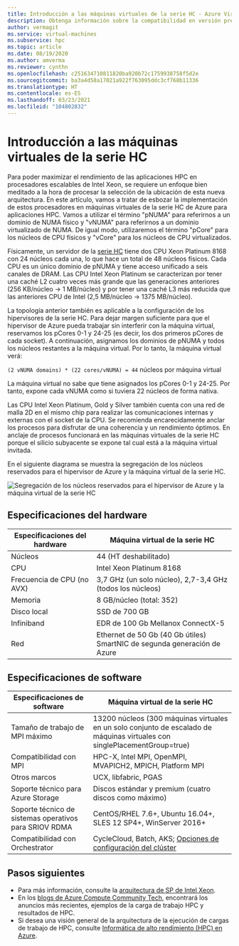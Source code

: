 ```yaml
---
title: Introducción a las máquinas virtuales de la serie HC - Azure Virtual Machines| Microsoft Docs
description: Obtenga información sobre la compatibilidad en versión preliminar con el tamaño de las máquinas virtuales de la serie HC en Azure.
author: vermagit
ms.service: virtual-machines
ms.subservice: hpc
ms.topic: article
ms.date: 08/19/2020
ms.author: amverma
ms.reviewer: cynthn
ms.openlocfilehash: c251634710811820ba920b72c1759938758f5d2e
ms.sourcegitcommit: ba3a4d58a17021a922f763095ddc3cf768b11336
ms.translationtype: HT
ms.contentlocale: es-ES
ms.lasthandoff: 03/23/2021
ms.locfileid: "104802832"
---
```

# <a name="hc-series-virtual-machine-overview"></a>Introducción a las máquinas virtuales de la serie HC

Para poder maximizar el rendimiento de las aplicaciones HPC en procesadores escalables de Intel Xeon, se requiere un enfoque bien meditado a la hora de procesar la selección de la ubicación de esta nueva arquitectura. En este artículo, vamos a tratar de esbozar la implementación de estos procesadores en máquinas virtuales de la serie HC de Azure para aplicaciones HPC. Vamos a utilizar el término "pNUMA" para referirnos a un dominio de NUMA físico y "vNUMA" para referirnos a un dominio virtualizado de NUMA. De igual modo, utilizaremos el término "pCore" para los núcleos de CPU físicos y "vCore" para los núcleos de CPU virtualizados.

Físicamente, un servidor de la [serie HC](../../hc-series.md) tiene dos CPU Xeon Platinum 8168 con 24 núcleos cada una, lo que hace un total de 48 núcleos físicos. Cada CPU es un único dominio de pNUMA y tiene acceso unificado a seis canales de DRAM. Las CPU Intel Xeon Platinum se caracterizan por tener una caché L2 cuatro veces más grande que las generaciones anteriores (256 KB/núcleo -> 1 MB/núcleo) y por tener una caché L3 más reducida que las anteriores CPU de Intel (2,5 MB/núcleo -> 1375 MB/núcleo).

La topología anterior también es aplicable a la configuración de los hipervisores de la serie HC. Para dejar margen suficiente para que el hipervisor de Azure pueda trabajar sin interferir con la máquina virtual, reservamos los pCores 0-1 y 24-25 (es decir, los dos primeros pCores de cada socket). A continuación, asignamos los dominios de pNUMA y todos los núcleos restantes a la máquina virtual. Por lo tanto, la máquina virtual verá:

`(2 vNUMA domains) * (22 cores/vNUMA) = 44` núcleos por máquina virtual

La máquina virtual no sabe que tiene asignados los pCores 0-1 y 24-25. Por tanto, expone cada vNUMA como si tuviera 22 núcleos de forma nativa.

Las CPU Intel Xeon Platinum, Gold y Silver también cuenta con una red de malla 2D en el mismo chip para realizar las comunicaciones internas y externas con el socket de la CPU. Se recomienda encarecidamente anclar los procesos para disfrutar de una coherencia y un rendimiento óptimos. En anclaje de procesos funcionará en las máquinas virtuales de la serie HC porque el silicio subyacente se expone tal cual está a la máquina virtual invitada.

En el siguiente diagrama se muestra la segregación de los núcleos reservados para el hipervisor de Azure y la máquina virtual de la serie HC.

![Segregación de los núcleos reservados para el hipervisor de Azure y la máquina virtual de la serie HC](./media/architecture/hc-segregation-cores.png)

## <a name="hardware-specifications"></a>Especificaciones del hardware

| Especificaciones del hardware          | Máquina virtual de la serie HC                     |
|----------------------------------|----------------------------------|
| Núcleos                            | 44 (HT deshabilitado)                 |
| CPU                              | Intel Xeon Platinum 8168         |
| Frecuencia de CPU (no AVX)          | 3,7 GHz (un solo núcleo), 2,7-3,4 GHz (todos los núcleos) |
| Memoria                           | 8 GB/núcleo (total: 352)            |
| Disco local                       | SSD de 700 GB                       |
| Infiniband                       | EDR de 100 Gb Mellanox ConnectX-5   |
| Red                          | Ethernet de 50 Gb (40 Gb útiles) SmartNIC de segunda generación de Azure    |

## <a name="software-specifications"></a>Especificaciones de software

| Especificaciones de software     |Máquina virtual de la serie HC           |
|-----------------------------|-----------------------|
| Tamaño de trabajo de MPI máximo            | 13200 núcleos (300 máquinas virtuales en un solo conjunto de escalado de máquinas virtuales con singlePlacementGroup=true)  |
| Compatibilidad con MPI                 | HPC-X, Intel MPI, OpenMPI, MVAPICH2, MPICH, Platform MPI  |
| Otros marcos       | UCX, libfabric, PGAS |
| Soporte técnico para Azure Storage       | Discos estándar y premium (cuatro discos como máximo) |
| Soporte técnico de sistemas operativos para SRIOV RDMA   | CentOS/RHEL 7.6+, Ubuntu 16.04+, SLES 12 SP4+, WinServer 2016+  |
| Compatibilidad con Orchestrator        | CycleCloud, Batch, AKS; [Opciones de configuración del clúster](../../sizes-hpc.md#cluster-configuration-options)  |

## <a name="next-steps"></a>Pasos siguientes

- Para más información, consulte la [arquitectura de SP de Intel Xeon](https://software.intel.com/content/www/us/en/develop/articles/intel-xeon-processor-scalable-family-technical-overview.html).
- En los [blogs de Azure Compute Community Tech](https://techcommunity.microsoft.com/t5/azure-compute/bg-p/AzureCompute), encontrará los anuncios más recientes, ejemplos de la carga de trabajo HPC y resultados de HPC.
- Si desea una visión general de la arquitectura de la ejecución de cargas de trabajo de HPC, consulte [Informática de alto rendimiento (HPC) en Azure](/azure/architecture/topics/high-performance-computing/).
